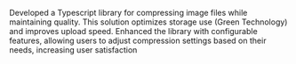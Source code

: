  Developed a Typescript library for compressing image files while maintaining quality. This solution optimizes storage
 use (Green Technology) and improves upload speed. Enhanced the library with configurable features, allowing users to
 adjust compression settings based on their needs, increasing user satisfaction
